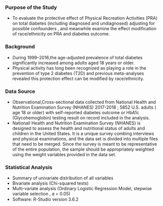
### Purpose of the Study
* To evaluate the protective effect of Physical Recreation Activities (PRA) on total diabetes (including diagnosed and undiagnosed) adjusting for possible confounders , and meanwhile examine the effect modification of race/ethnicity on PRA and diabetes outcome.

### Background
* During 1999–2016,the age-adjusted prevalence of total diabetes significantly increased among adults aged 18 years or older.
* Physical activity has long been recognized as playing a role in the prevention of type 2 diabetes (T2D) and previous meta-analyses revealed this protection effect can be modified by race/ethnicity.

### Data Source
* Observational,Cross-sectional data collected from National Health and Nutrition Examination Survey (NHANES) 2017-2018 ; 5852 U.S. adults ( age 18 or older) with self-reported diabetes outcome or HbA1c (Glycohemoglobin) testing result on record included in the analysis. 
* Nationall Health and Nutrition Examination Survey (NHANES) is designed to assess the health and nutritional status of adults and children in the United States. It is a unique survey combing interviews and physical examinations, and the data set is divided into multiple files that need to be merged. Since the survey is meant to be representative of the entire population, the sample should be appropriately weighted using the weight variables provided in the data set.

### Statistical Analysis
* Summary of univariate distribution of all variables
* Bivariate analysis (Chi-squared tests)
* Multi-variate analysis (Ordinary Logistic Regression Model, stepwise variable selection , 𝛼 = 0.05)
* Software: R-Studio version 3.6.2
